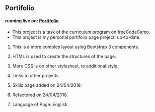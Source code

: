 ## Portifolio
#### running live on:  [Portifolio](https://thenewbiemaster.github.io/portifolio/)
- This project is a task of the curriculum program on freeCodeCamp.
- This project is my personal portifolio page project, up-to-date.

1. This is a more comples layout using Bootstrap 3 components.
2. HTML is used to create the structures of the page.
3. More CSS is on other stylesheet, to additional style.
4. Links to other projects.

5. Skills page added on 24/04/2018.
5. Refactored on 24/04/2018.
6. Language of Page: English.